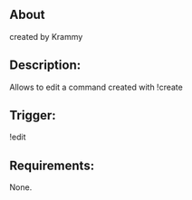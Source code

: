 ## About
created by Krammy

## Description:
Allows to edit a command created with !create

## Trigger:
!edit <command> <new message>

## Requirements:
None.
